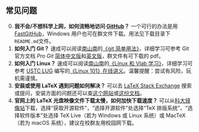 ## 常见问题

0. **我不会/不想科学上网，如何流畅地访问 [GitHub](https://github.com)？**
一个可行的办法是用 [FastGitHub](https://cloud.tsinghua.edu.cn/d/df482a15afb64dfeaff8/)，Windows 用户也可在群文件下载。用法见下载目录下`README.md`文件。
1. **如何入门 Git？**
速成可以阅读[南山南](https://git.lug.ustc.edu.cn/CA)的[《git 简单用法》](https://git.lug.ustc.edu.cn/CA/2022ics/-/blob/master/documents/2.git_use_guide)，详细学习可参考 Git 官方文档 _Pro Git_ [简体中文版](https://git-scm.com/book/zh/v2)和[英文版](https://git-scm.com/book/en/v2)，群文件有可下载的 pdf。
1. **如何入门 Linux？**
速成可以阅读[南山南](https://git.lug.ustc.edu.cn/CA)的[《Linux 和 Vlab 学习》](https://git.lug.ustc.edu.cn/CA/2022ics/-/blob/master/documents/4.vlab_linux_simple)，详细学习可参考 [USTC LUG](https://lug.ustc.edu.cn) 编写的[《Linux 101》在线讲义](https://101.lug.ustc.edu.cn)。温馨提醒：尝试有风险，玩机需谨慎。
1. **安装或使用 LaTeX 遇到问题如何解决？**
可以去 [LaTeX Stack Exchange](https://tex.stackexchange.com) 搜索或提问，安装方面的问题还可以查[这个网站](https://ctan.org/pkg/install-latex-guide-zh-cn)或[这份文档](https://mirrors.pku.edu.cn/ctan/info/install-latex-guide-zh-cn/install-latex-guide-zh-cn.pdf)。
1. **官网上的 LaTeX 光盘映像文件下载太慢，如何加快下载速度？**
可以从[科大镜像站](https://mirrors.ustc.edu.cn)下载，选择“获取开源软件”，“选择开源软件”处选择“TeX 排版系统”，“选择软件版本”处选择 TeX Live（若为 Windows 或 Linux 系统）或 MacTeX（若为 macOS 系统），建议在校群友用校园网下载。
